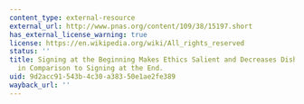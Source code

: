 ```yaml
---
content_type: external-resource
external_url: http://www.pnas.org/content/109/38/15197.short
has_external_license_warning: true
license: https://en.wikipedia.org/wiki/All_rights_reserved
status: ''
title: Signing at the Beginning Makes Ethics Salient and Decreases Dishonest Self-Reports
  in Comparison to Signing at the End.
uid: 9d2acc91-543b-4c30-a383-50e1ae2fe389
wayback_url: ''
---
```

